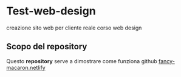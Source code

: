 # Test-web-design
creazione sito web per cliente reale corso web design
## Scopo del repository
Questo __repository__ serve a dimostrare come funziona github
[fancy-macaron.netlify](fancy-macaron-687e3e.netlify.app)
